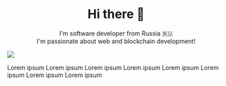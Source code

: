 <h1 align="center">Hi there 👋</h1>
<p align="center">
  I'm software developer from Russia 🇷🇺<br/>
  I'm passionate about web and blockchain development! 
</p>

<a href="https://github.com/anuraghazra/github-readme-stats">
  <img align="center" src="https://github-readme-stats.vercel.app/api?username=NutiNaguti&show_icons=true&theme=transparent&hide=stars,prs,issues,contribs" />
</a>
<span><p>Lorem ipsum Lorem ipsum Lorem ipsum Lorem ipsum Lorem ipsum Lorem ipsum Lorem ipsum Lorem ipsum</p></span>
